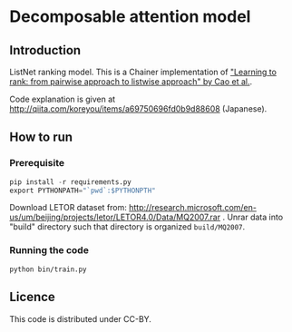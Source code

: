
# Decomposable attention model

## Introduction

ListNet ranking model. This is a Chainer implementation of ["Learning to rank: from pairwise approach to listwise approach" by Cao et al.](http://dl.acm.org/citation.cfm?doid=1273496.1273513).

Code explanation is given at http://qiita.com/koreyou/items/a69750696fd0b9d88608 (Japanese).

## How to run

### Prerequisite

```python
pip install -r requirements.py
export PYTHONPATH="`pwd`:$PYTHONPTH"
```

Download LETOR dataset from: http://research.microsoft.com/en-us/um/beijing/projects/letor/LETOR4.0/Data/MQ2007.rar .
Unrar data into "build" directory such that directory is organized `build/MQ2007`.

### Running the code

```
python bin/train.py
```


## Licence

This code is distributed under CC-BY.
